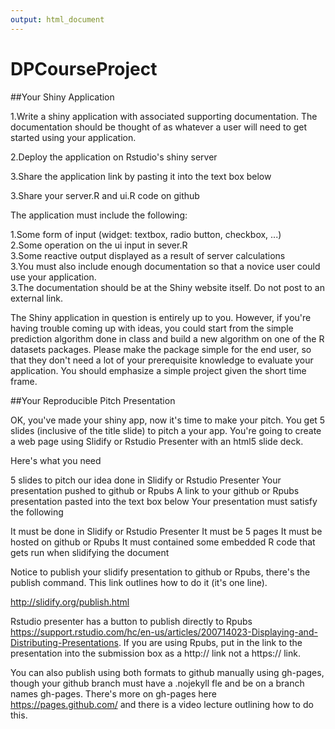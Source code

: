 ```yaml
---
output: html_document
---
```

DPCourseProject
===============

##Your Shiny Application

1.Write a shiny application with associated supporting documentation. The documentation should be thought of as whatever a user will need to get started using your application. 

2.Deploy the application on Rstudio's shiny server  

3.Share the application link by pasting it into the text box below  

3.Share your server.R and ui.R code on github  

  
  The application must include the following:

1.Some form of input (widget: textbox, radio button, checkbox, ...)  
2.Some operation on the ui input in sever.R  
3.Some reactive output displayed as a result of server calculations  
3.You must also include enough documentation so that a novice user could use your application.  
3.The documentation should be at the Shiny website itself. Do not post to an external link.  
  
  The Shiny application in question is entirely up to you. However, if you're having trouble coming up with ideas, you could start from the simple prediction algorithm done in class and build a new algorithm on one of the R datasets packages. Please make the package simple for the end user, so that they don't need a lot of your prerequisite knowledge to evaluate your application. You should emphasize a simple project given the short time frame.  
  
##Your Reproducible Pitch Presentation

  OK, you've made your shiny app, now it's time to make your pitch. You get 5 slides (inclusive of the title slide)  to pitch a your app. You're going to create a web page using Slidify or Rstudio Presenter with an html5 slide deck.

  Here's what you need

  5 slides to pitch our idea done in Slidify or Rstudio Presenter
Your presentation pushed to github or Rpubs
A link to your github or Rpubs presentation pasted into the text box below
Your presentation must satisfy the following

It must be done in Slidify or Rstudio Presenter
It must be 5 pages
It must be hosted on github or Rpubs
It must contained some embedded R code that gets run when slidifying the document

Notice to publish your slidify presentation to github or Rpubs, there's the publish command. This link outlines how to do it (it's one line). 

http://slidify.org/publish.html


Rstudio presenter has a button to publish directly to Rpubs https://support.rstudio.com/hc/en-us/articles/200714023-Displaying-and-Distributing-Presentations. If you are using Rpubs, put in the link to the presentation into the submission box as a http:// link not a https:// link.


You can also publish using both formats to github manually using gh-pages, though your github branch must have a .nojekyll fle and be on a branch names gh-pages. There's more on gh-pages here https://pages.github.com/  and there is a video lecture outlining how to do this.